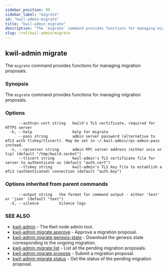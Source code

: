 ```yaml
---
sidebar_position: 99
sidebar_label: "migrate"
id: "kwil-admin-migrate"
title: "kwil-admin migrate"
description: "The `migrate` command provides functions for managing migration proposals."
slug: /ref/kwil-admin/migrate
---
```


## kwil-admin migrate

The `migrate` command provides functions for managing migration proposals.

### Synopsis

The `migrate` command provides functions for managing migration proposals.

### Options

```
      --authrpc-cert string   kwild's TLS certificate, required for HTTPS server
  -h, --help                  help for migrate
      --pass string           admin server password (alternative to mTLS with tlskey/tlscert). May be set in ~/.kwil-admin/rpc-admin-pass instead.
  -s, --rpcserver string      admin RPC server address (either unix or tcp) (default "/tmp/kwild.socket")
      --tlscert string        kwil-admin's TLS certificate file for server to authenticate us (default "auth.cert")
      --tlskey string         kwil-admin's TLS key file to establish a mTLS (authenticated) connection (default "auth.key")
```

### Options inherited from parent commands

```
      --output string   the format for command output - either 'text' or 'json' (default "text")
  -S, --silence         Silence logs
```

### SEE ALSO

* [kwil-admin](/docs/ref/kwil-admin)	 - The Kwil node admin tool.
* [kwil-admin migrate approve](/docs/ref/kwil-admin/migrate/approve)	 - Approve a migration proposal.
* [kwil-admin migrate genesis-state](/docs/ref/kwil-admin/migrate/genesis-state)	 - Download the genesis state corresponding to the ongoing migration.
* [kwil-admin migrate list](/docs/ref/kwil-admin/migrate/list)	 - List all the pending migration proposals.
* [kwil-admin migrate propose](/docs/ref/kwil-admin/migrate/propose)	 - Submit a migration proposal.
* [kwil-admin migrate status](/docs/ref/kwil-admin/migrate/status)	 - Get the status of the pending migration proposal.

